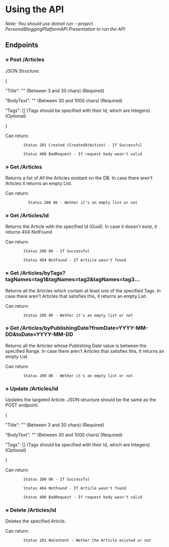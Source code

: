 # Using the API
_Note: You should use dotnet run --project PersonalBloggingPlatformAPI.Presentation to run the API_

## Endpoints
### » Post /Articles
JSON Structure:

{


  "Title": "" (Between 3 and 30 chars) (Required)

  
  "BodyText": "" (Between 30 and 1000 chars) (Required)

  
  "Tags": [] (Tags should be specified with their Id, which are Integers) (Optional)

  
}

Can return:
            
            Status 201 Created (CreatedAtAction) - If Successful
            
            Status 400 BadRequest - If request body wasn't valid


### » Get /Articles 
Returns a list of *All* the Articles existant on the DB. In case there aren't Articles it returns an empty List.

Can return: 

              Status 200 OK - Wether it's an empty list or not

### » Get /Articles/id
Returns the Article with the specified Id (Guid). In case it doesn't exist, it returns 404 NotFound

Can return: 
         
            Status 200 OK - If Successful

            Status 404 NotFound - If Article wasn't found


### » Get /Articles/byTags?tagNames=tag1&tagNames=tag2&tagNames=tag3...
Returns all the Articles which contain at least one of the specified Tags. In case there aren't Articles that satisfies this, it returns an empty List.

Can return: 
         
            Status 200 OK - Wether it's an empty list or not


### » Get /Articles/byPublishingDate?fromDate=YYYY-MM-DD&toDate=YYYY-MM-DD
Returns all the Articles whose Publishing Date value is between the specified Range. In case there aren't Articles that satisfies this, it returns an empty List.

Can return: 
         
            Status 200 OK - Wether it's an empty list or not

            
### » Update /Articles/id
Updates the targeted Article.
JSON structure should be the same as the POST endpoint:


{


  "Title": "" (Between 3 and 30 chars) (Required)

  
  "BodyText": "" (Between 30 and 1000 chars) (Required)

  
  "Tags": [] (Tags should be specified with their Id, which are Integers) (Optional)

  
}

Can return: 
         
            Status 200 OK - If Successful

            Status 404 NotFound - If Article wasn't found

            Status 400 BadRequest - If request body wasn't valid
            

### » Delete /Articles/id
Deletes the specified Article.

Can return: 
         
            Status 201 NoContent - Wether the Article existed or not
